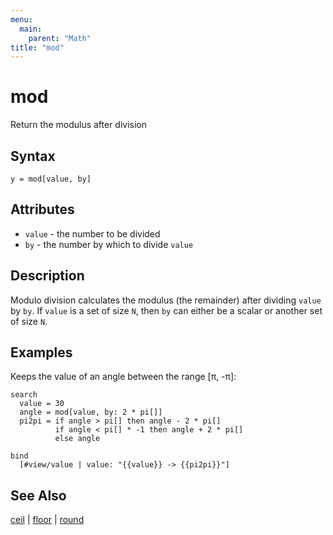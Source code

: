 ```yaml
---
menu:
  main:
    parent: "Math"
title: "mod"
---
```


# mod

Return the modulus after division

## Syntax

```eve
y = mod[value, by]
```

## Attributes

- `value` - the number to be divided
- `by` - the number by which to divide `value`

## Description

Modulo division calculates the modulus (the remainder) after dividing `value` by `by`. If `value` is a set of size `N`, then `by` can either be a scalar or another set of size `N`.

## Examples

Keeps the value of an angle between the range [π, -π]:

```eve
search
  value = 30
  angle = mod[value, by: 2 * pi[]]
  pi2pi = if angle > pi[] then angle - 2 * pi[]
          if angle < pi[] * -1 then angle + 2 * pi[]
          else angle
        
bind
  [#view/value | value: "{{value}} -> {{pi2pi}}"]
```  

## See Also

[ceil](ceil.md) | [floor](floor.md) | [round](round.md)